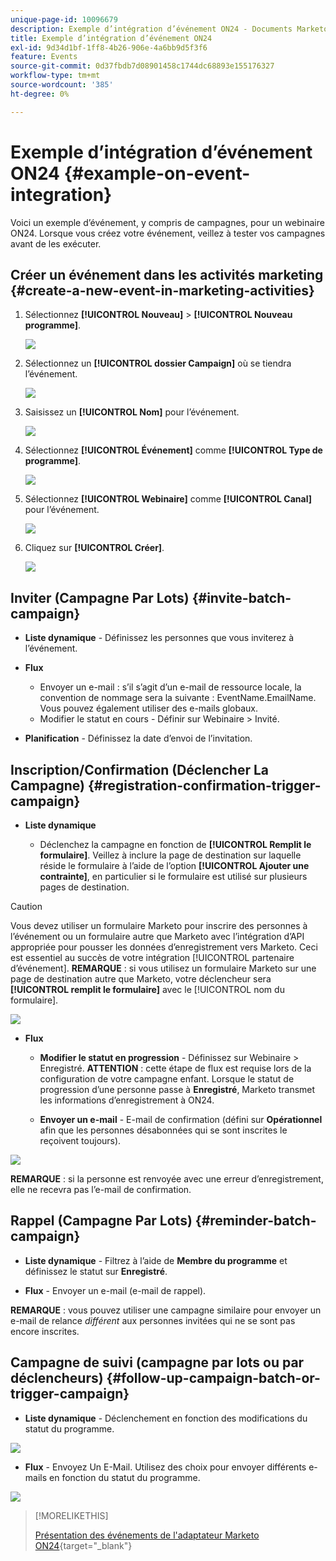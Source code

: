 ```yaml
---
unique-page-id: 10096679
description: Exemple d’intégration d’événement ON24 - Documents Marketo - Documentation du produit
title: Exemple d’intégration d’événement ON24
exl-id: 9d34d1bf-1ff8-4b26-906e-4a6bb9d5f3f6
feature: Events
source-git-commit: 0d37fbdb7d08901458c1744dc68893e155176327
workflow-type: tm+mt
source-wordcount: '385'
ht-degree: 0%

---
```


# Exemple d’intégration d’événement ON24 {#example-on-event-integration}

Voici un exemple d’événement, y compris de campagnes, pour un webinaire ON24. Lorsque vous créez votre événement, veillez à tester vos campagnes avant de les exécuter.

## Créer un événement dans les activités marketing {#create-a-new-event-in-marketing-activities}

1. Sélectionnez **[!UICONTROL Nouveau]** > **[!UICONTROL Nouveau programme]**.

   ![](assets/image2015-12-22-15-3a35-3a15.png)

1. Sélectionnez un **[!UICONTROL dossier Campaign]** où se tiendra l’événement.

   ![](assets/image2015-12-22-15-3a39-3a51.png)

1. Saisissez un **[!UICONTROL Nom]** pour l’événement.

   ![](assets/image2015-12-22-15-3a43-3a4.png)

1. Sélectionnez **[!UICONTROL Événement]** comme **[!UICONTROL Type de programme]**.

   ![](assets/image2015-12-22-15-3a44-3a41.png)

1. Sélectionnez **[!UICONTROL Webinaire]** comme **[!UICONTROL Canal]** pour l’événement.

   ![](assets/image2015-12-22-15-3a46-3a34.png)

1. Cliquez sur **[!UICONTROL Créer]**.

   ![](assets/image2015-12-22-15-3a48-3a20.png)

## Inviter (Campagne Par Lots)  {#invite-batch-campaign}

* **Liste dynamique** - Définissez les personnes que vous inviterez à l’événement.
* **Flux**

   * Envoyer un e-mail : s’il s’agit d’un e-mail de ressource locale, la convention de nommage sera la suivante : EventName.EmailName. Vous pouvez également utiliser des e-mails globaux.
   * Modifier le statut en cours - Définir sur Webinaire > Invité.

* **Planification** - Définissez la date d’envoi de l’invitation.

## Inscription/Confirmation (Déclencher La Campagne) {#registration-confirmation-trigger-campaign}

* **Liste dynamique**

   * Déclenchez la campagne en fonction de **[!UICONTROL Remplit le formulaire]**. Veillez à inclure la page de destination sur laquelle réside le formulaire à l’aide de l’option **[!UICONTROL Ajouter une contrainte]**, en particulier si le formulaire est utilisé sur plusieurs pages de destination.

>[!CAUTION]
>
>Vous devez utiliser un formulaire Marketo pour inscrire des personnes à l’événement ou un formulaire autre que Marketo avec l’intégration d’API appropriée pour pousser les données d’enregistrement vers Marketo. Ceci est essentiel au succès de votre intégration [!UICONTROL partenaire d’événement]. **REMARQUE** : si vous utilisez un formulaire Marketo sur une page de destination autre que Marketo, votre déclencheur sera **[!UICONTROL remplit le formulaire]** avec le [!UICONTROL nom du formulaire].

![](assets/image2015-12-22-15-3a50-3a22.png)

* **Flux**

   * **Modifier le statut en progression** - Définissez sur Webinaire > Enregistré. **ATTENTION** : cette étape de flux est requise lors de la configuration de votre campagne enfant. Lorsque le statut de progression d’une personne passe à **Enregistré**, Marketo transmet les informations d’enregistrement à ON24.

   * **Envoyer un e-mail** - E-mail de confirmation (défini sur **Opérationnel** afin que les personnes désabonnées qui se sont inscrites le reçoivent toujours).

![](assets/image2015-12-22-15-3a52-3a9.png)

**REMARQUE** : si la personne est renvoyée avec une erreur d’enregistrement, elle ne recevra pas l’e-mail de confirmation.

## Rappel (Campagne Par Lots) {#reminder-batch-campaign}

* **Liste dynamique** - Filtrez à l’aide de **Membre du programme** et définissez le statut sur **Enregistré**.

* **Flux** - Envoyer un e-mail (e-mail de rappel).

**REMARQUE** : vous pouvez utiliser une campagne similaire pour envoyer un e-mail de relance *différent* aux personnes invitées qui ne se sont pas encore inscrites.

## Campagne de suivi (campagne par lots ou par déclencheurs) {#follow-up-campaign-batch-or-trigger-campaign}

* **Liste dynamique** - Déclenchement en fonction des modifications du statut du programme.

![](assets/image2015-12-22-15-3a57-3a25.png)

* **Flux** - Envoyez Un E-Mail. Utilisez des choix pour envoyer différents e-mails en fonction du statut du programme.

![](assets/ten.png)

>[!MORELIKETHIS]
>
>[Présentation des événements de l&#39;adaptateur Marketo ON24](/help/marketo/product-docs/demand-generation/events/create-an-event/create-an-event-with-the-marketo-on24-adapter/understanding-marketo-on24-adapter-events.md){target="_blank"}
